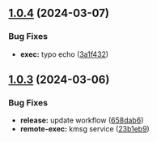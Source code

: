 ## [1.0.4](https://github.com/qts-cloud/terraform-proxmox-lxc-cluster/compare/v1.0.3...v1.0.4) (2024-03-07)


### Bug Fixes

* **exec:** typo echo ([3a1f432](https://github.com/qts-cloud/terraform-proxmox-lxc-cluster/commit/3a1f432b330144bf7d1ca69a2e0dabd852da6ae1))

## [1.0.3](https://github.com/qts-cloud/terraform-proxmox-lxc-cluster/compare/v1.0.2...v1.0.3) (2024-03-06)


### Bug Fixes

* **release:** update workflow ([658dab6](https://github.com/qts-cloud/terraform-proxmox-lxc-cluster/commit/658dab6071acf2cc84ef0caa728f4056b7e007a3))
* **remote-exec:** kmsg service ([23b1eb9](https://github.com/qts-cloud/terraform-proxmox-lxc-cluster/commit/23b1eb97bff1603be9a11f5c47ce45289d0b8385))

